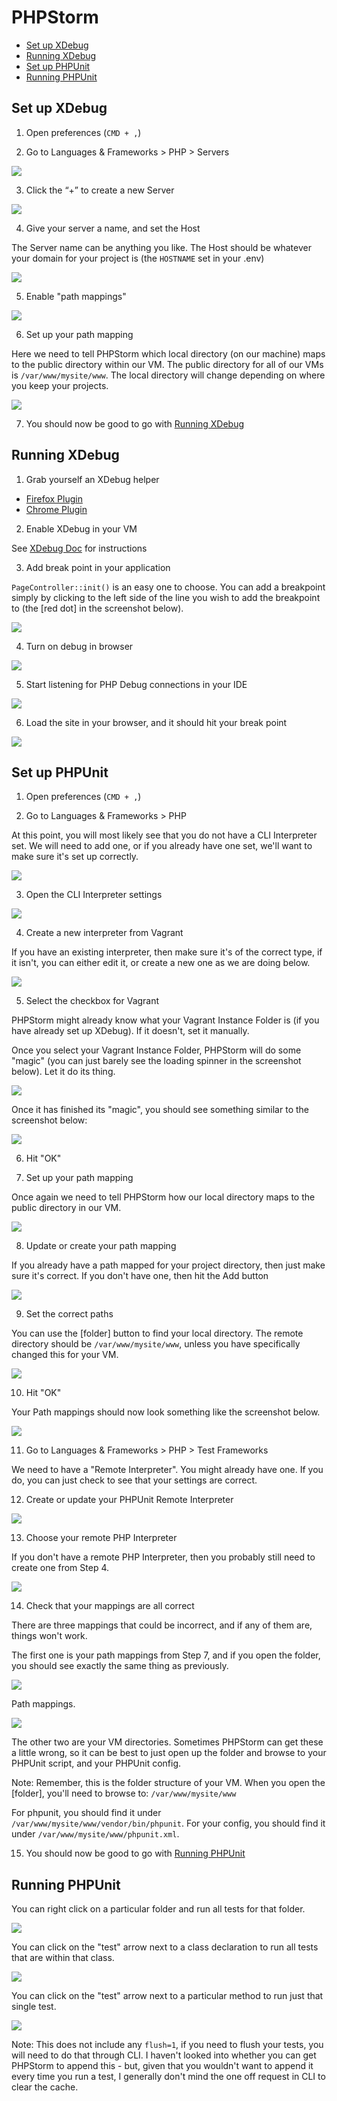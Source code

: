 # PHPStorm

- [Set up XDebug](#set-up-xdebug)
- [Running XDebug](#running-xdebug)
- [Set up PHPUnit](#set-up-phpunit)
- [Running PHPUnit](#running-phpunit)

## Set up XDebug

1) Open preferences (`CMD + ,`)

2) Go to Languages & Frameworks > PHP > Servers

![](assets/xdebug/setup1.png)

3) Click the “+” to create a new Server

![](assets/xdebug/setup2.png)

4) Give your server a name, and set the Host

The Server name can be anything you like. The Host should be whatever your domain for your project is (the `HOSTNAME`
set in your .env)

![](assets/xdebug/setup3.png)

5) Enable "path mappings"

![](assets/xdebug/setup4.png)

6) Set up your path mapping

Here we need to tell PHPStorm which local directory (on our machine) maps to the public directory within our VM. The
public directory for all of our VMs is `/var/www/mysite/www`. The local directory will change depending on where you
keep your projects.

![](assets/xdebug/setup5.png)

7) You should now be good to go with [Running XDebug](#running-xdebug)

## Running XDebug

1) Grab yourself an XDebug helper

- [Firefox Plugin](https://addons.mozilla.org/en-US/firefox/addon/xdebug-helper-for-firefox/)
- [Chrome Plugin](https://chrome.google.com/webstore/detail/eadndfjplgieldjbigjakmdgkmoaaaoc)

2) Enable XDebug in your VM

See [XDebug Doc](xdebug.md) for instructions

3) Add break point in your application

`PageController::init()` is an easy one to choose. You can add a breakpoint simply by clicking to the left side of the
line you wish to add the breakpoint to (the [red dot] in the screenshot below).

![](assets/xdebug/running1.png)

4) Turn on debug in browser

![](assets/xdebug/running2.png)

5) Start listening for PHP Debug connections in your IDE

![](assets/xdebug/running3.png)

6) Load the site in your browser, and it should hit your break point

![](assets/xdebug/running4.png)

## Set up PHPUnit

1) Open preferences (`CMD + ,`)

2) Go to Languages & Frameworks > PHP

At this point, you will most likely see that you do not have a CLI Interpreter set. We will need to add one, or if you
already have one set, we'll want to make sure it's set up correctly.

![](assets/xdebug/phpunit1.png)

3) Open the CLI Interpreter settings

![](assets/xdebug/phpunit2.png)

4) Create a new interpreter from Vagrant

If you have an existing interpreter, then make sure it's of the correct type, if it isn't, you can either edit it, or
create a new one as we are doing below.

![](assets/xdebug/phpunit3.png)

5) Select the checkbox for Vagrant

PHPStorm might already know what your Vagrant Instance Folder is (if you have already set up XDebug). If it doesn't,
set it manually.

Once you select your Vagrant Instance Folder, PHPStorm will do some "magic" (you can just barely see the loading
spinner in the screenshot below). Let it do its thing.

![](assets/xdebug/phpunit4.png)

Once it has finished its "magic", you should see something similar to the screenshot below:

![](assets/xdebug/phpunit5.png)

6) Hit "OK"

7) Set up your path mapping

Once again we need to tell PHPStorm how our local directory maps to the public directory in our VM.

![](assets/xdebug/phpunit6.png)

8) Update or create your path mapping

If you already have a path mapped for your project directory, then just make sure it's correct. If you don't have one,
then hit the Add button

![](assets/xdebug/phpunit7.png)

9) Set the correct paths

You can use the [folder] button to find your local directory. The remote directory should be `/var/www/mysite/www`,
unless you have specifically changed this for your VM.

![](assets/xdebug/phpunit8.png)

10) Hit "OK"

Your Path mappings should now look something like the screenshot below.

![](assets/xdebug/phpunit9.png)

11) Go to Languages & Frameworks > PHP > Test Frameworks

We need to have a "Remote Interpreter". You might already have one. If you do, you can just check to see that your
settings are correct.

12) Create or update your PHPUnit Remote Interpreter

![](assets/xdebug/phpunit11.png)

13) Choose your remote PHP Interpreter

If you don't have a remote PHP Interpreter, then you probably still need to create one from Step 4.

![](assets/xdebug/phpunit12.png)

14) Check that your mappings are all correct

There are three mappings that could be incorrect, and if any of them are, things won't work.

The first one is your path mappings from Step 7, and if you open the folder, you should see exactly the same thing as
previously.

![](assets/xdebug/phpunit13.png)

Path mappings.

![](assets/xdebug/phpunit14.png)

The other two are your VM directories. Sometimes PHPStorm can get these a little wrong, so it can be best to just open
up the folder and browse to your PHPUnit script, and your PHPUnit config.

Note: Remember, this is the folder structure of your VM. When you open the [folder], you'll need to browse to:
`/var/www/mysite/www`

For phpunit, you should find it under `/var/www/mysite/www/vendor/bin/phpunit`.
For your config, you should find it under `/var/www/mysite/www/phpunit.xml`.

15) You should now be good to go with [Running PHPUnit](#running-phpunit)

## Running PHPUnit

You can right click on a particular folder and run all tests for that folder.

![](assets/xdebug/phpunit15.png)

You can click on the "test" arrow next to a class declaration to run all tests that are within that class.

![](assets/xdebug/phpunit16.png)

You can click on the "test" arrow next to a particular method to run just that single test.

![](assets/xdebug/phpunit17.png)

Note: This does not include any `flush=1`, if you need to flush your tests, you will need to do that through CLI. I
haven't looked into whether you can get PHPStorm to append this - but, given that you wouldn't want to append it every 
time you run a test, I generally don't mind the one off request in CLI to clear the cache.
